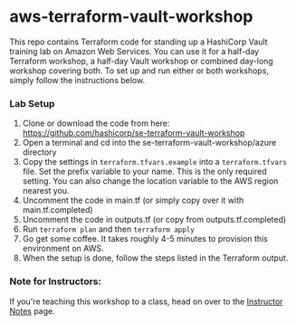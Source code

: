 # aws-terraform-vault-workshop
This repo contains Terraform code for standing up a HashiCorp Vault training lab on Amazon Web Services. You can use it for a half-day Terraform workshop, a half-day Vault workshop or combined day-long workshop covering both. To set up and run either or both workshops, simply follow the instructions below.

### Lab Setup
1. Clone or download the code from here: https://github.com/hashicorp/se-terraform-vault-workshop
1. Open a terminal and cd into the se-terraform-vault-workshop/azure directory
1. Copy the settings in `terraform.tfvars.example` into a `terraform.tfvars` file. Set the prefix variable to your name. This is the only required setting. You can also change the location variable to the AWS region nearest you.
1. Uncomment the code in main.tf (or simply copy over it with main.tf.completed)
1. Uncomment the code in outputs.tf (or copy from outputs.tf.completed)
1. Run `terraform plan` and then `terraform apply`
1. Go get some coffee. It takes roughly 4-5 minutes to provision this environment on AWS.
1. When the setup is done, follow the steps listed in the Terraform output.

### Note for Instructors:
If you're teaching this workshop to a class, head on over to the [Instructor Notes](../INSTRUCTOR_NOTES.md) page.
